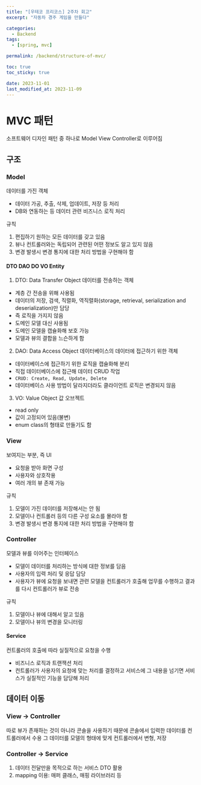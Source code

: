 ```yaml
---
title: "[우테코 프리코스] 2주차 회고"
excerpt: "자동차 경주 게임을 만들다"

categories:
  - Backend
tags:
  - [spring, mvc]

permalink: /backend/structure-of-mvc/

toc: true
toc_sticky: true

date: 2023-11-01
last_modified_at: 2023-11-09
---
```

# MVC 패턴
소프트웨어 디자인 패턴 중 하나로 Model View Controller로 이루어짐 

## 구조
### Model
데이터를 가진 객체
- 데이터 가공, 추출, 삭제, 업데이트, 저장 등 처리
- DB와 연동하는 등 데이터 관련 비즈니스 로직 처리 

규칙
1. 편집하기 원하는 모든 데이터를 갖고 있음
2. 뷰나 컨트롤러와는 독립되어 관련된 어떤 정보도 알고 있지 않음
3. 변경 발생시 변경 통지에 대한 처리 방법을 구현해야 함 

#### DTO DAO DO VO Entity
1. DTO: Data Transfer Object
데이터를 전송하는 객체
- 계층 간 전송을 위해 사용됨
- 데이터의 저장, 검색, 직렬화, 역직렬화(storage, retrieval, serialization and deserialization)만 담당
- 즉 로직을 가지지 않음
- 도메인 모델 대신 사용됨
- 도메인 모델을 캡슐화해 보호 가능
- 모델과 뷰의 결합을 느슨하게 함 

2. DAO: Data Access Object
데이터베이스의 데이터에 접근하기 위한 객체
- 데이터베이스에 접근하기 위한 로직을 캡슐화해 분리
- 직접 데이터베이스에 접근해 데이터 CRUD 작업
- `CRUD: Create, Read, Update, Delete`
- 데이터베이스 사용 방법이 달라지더라도 클라이언트 로직은 변경되지 않음 

3. VO: Value Object
값 오브젝트
- read only
- 값이 고정되어 있음(불변)
- enum class의 형태로 만들기도 함 

### View
보여지는 부분, 즉 UI
- 요청을 받아 화면 구성
- 사용자와 상호작용
- 여러 개의 뷰 존재 가능 

규칙
1. 모델이 가진 데이터를 저장해서는 안 됨
2. 모델이나 컨트롤러 등의 다른 구성 요소를 몰라야 함
3. 변경 발생시 변경 통지에 대한 처리 방법을 구현해야 함 

### Controller
모델과 뷰를 이어주는 인터페이스
- 모델이 데이터를 처리하는 방식에 대한 정보를 담음
- 사용자의 입력 처리 및 응답 담당
- 사용자가 뷰에 요청을 보내면 관련 모델을 컨트롤러가 호출해 업무를 수행하고 결과를 다시 컨트롤러가 뷰로 전송 

규칙
1. 모델이나 뷰에 대해서 알고 있음
2. 모델이나 뷰의 변경을 모니터링 

#### Service
컨트롤러의 호출에 따라 실질적으로 요청을 수행
- 비즈니스 로직과 트랜잭션 처리
- 컨트롤러가 사용자의 요청에 맞는 처리를 결정하고 서비스에 그 내용을 넘기면 서비스가 실질적인 기능을 담당해 처리 

## 데이터 이동
### View -> Controller
따로 뷰가 존재하는 것이 아니라 콘솔을 사용하기 때문에 콘솔에서 입력한 데이터를 컨트롤러에서 수용
그 데이터를 모델의 형태에 맞게 컨트롤러에서 변형, 저장
### Controller -> Service
1. 데이터 전달만을 목적으로 하는 서비스 DTO 활용
2. mapping 이용: 매퍼 클래스, 매핑 라이브러리 등